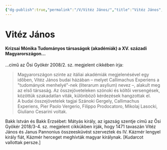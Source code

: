 ```yaml
---
{"dg-publish":true,"permalink":"/V/Vitéz János/","title":"Vitéz János","created":"2023-12-30T08:28","updated":"2024-10-26T00:49"}
---
```



# Vitéz János

#### Krizsai Mónika Tudományos társaságok (akadémiák) a XV. századi Magyarországon...

...című az Ősi Gyökér 2008/2. sz. megjelent cikkében írja:  
> Magyarországon szinte az itáliai akadémiák megjelenésével egy időben, Vitéz János budai házában – melyet Callimachus Experiens a "tudományok menhelyé"-nek (literarum asylium) nevez –, alakult meg az első társaság. Az összejöveteleken szónoki és költői versengések, közöttük szakadatlan viták, különböző kérdezések hangzottak el.  
> A budai összejövetelek tagjai Szánoki Gergely, Callimachus Experiens, Pier Paolo Vergerio, Filippo Prodocatoro, Mikolaj Lasocki, Giuliano Cesarini voltak.  

Bakk István és Bakk Erzsébet: Mátyás király, az igazság szentje című az Ősi Gyökér 2018/3-4. sz. megjelent cikkükben írják, hogy 1471 tavaszán Vitéz János és Janus Pannonius összeesküvést szerveztek és IV. Kázmér lengyel király fiát, Kázmér herceget meghívták magyar királynak. \[Kudarcot vallottak persze.\]  